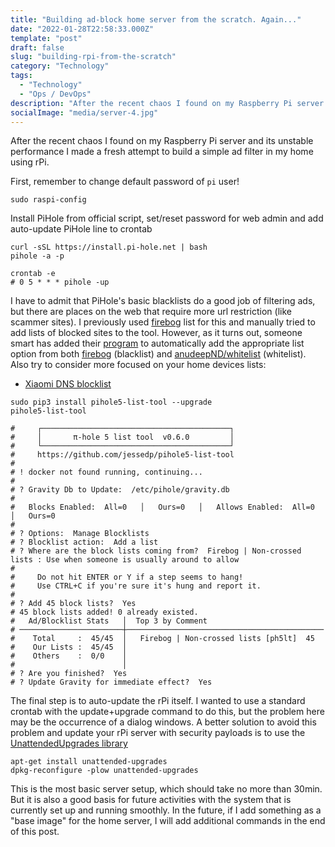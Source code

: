```yaml
---
title: "Building ad-block home server from the scratch. Again..."
date: "2022-01-28T22:58:33.000Z"
template: "post"
draft: false
slug: "building-rpi-from-the-scratch"
category: "Technology"
tags:
  - "Technology"
  - "Ops / DevOps"
description: "After the recent chaos I found on my Raspberry Pi server and its unstable performance I made a fresh attempt to build a simple ad filter in my home using rPi"
socialImage: "media/server-4.jpg"
---
```

After the recent chaos I found on my Raspberry Pi server and its unstable performance I made a fresh attempt to build a simple ad filter in my home using rPi.

First, remember to change default password of `pi` user!
```shell
sudo raspi-config
```

Install PiHole from official script, set/reset password for web admin and add auto-update PiHole line to crontab
```shell
curl -sSL https://install.pi-hole.net | bash
pihole -a -p

crontab -e
# 0 5 * * * pihole -up
```

I have to admit that PiHole's basic blacklists do a good job of filtering ads, but there are places on the web that require more url restriction (like scammer sites). I previously used [firebog](https://firebog.net/) list for this and manually tried to add lists of blocked sites to the tool. However, as it turns out, someone smart has added their [program](https://github.com/jessedp/pihole5-list-tool) to automatically add the appropriate list option from both [firebog](https://firebog.net/) (blacklist) and [anudeepND/whitelist](https://github.com/anudeepND/whitelist) (whitelist).
Also try to consider more focused on your home devices lists:
- [Xiaomi DNS blocklist](https://github.com/unknownFalleN/xiaomi-dns-blocklist)

```shell
sudo pip3 install pihole5-list-tool --upgrade
pihole5-list-tool

#     ┌──────────────────────────────────────────┐
#     │       π-hole 5 list tool  v0.6.0         │
#     └──────────────────────────────────────────┘
#     https://github.com/jessedp/pihole5-list-tool
# 
# ! docker not found running, continuing...
# 
# ? Gravity Db to Update:  /etc/pihole/gravity.db
# 
#   Blocks Enabled:  All=0   │   Ours=0   │   Allows Enabled:  All=0   │   Ours=0 
# 
# ? Options:  Manage Blocklists
# ? Blocklist action:  Add a list
# ? Where are the block lists coming from?  Firebog | Non-crossed lists : Use when someone is usually around to allow
# 
#     Do not hit ENTER or Y if a step seems to hang!
#     Use CTRL+C if you're sure it's hung and report it.
#     
# ? Add 45 block lists?  Yes
# 45 block lists added! 0 already existed.
#   Ad/Blocklist Stats   │  Top 3 by Comment                          
# ───────────────────────┼────────────────────────────────────────────
#    Total     :  45/45  │   Firebog | Non-crossed lists [ph5lt]  45  
#    Our Lists :  45/45  │                                            
#    Others    :  0/0    │                                            
#                        │                                            
# ? Are you finished?  Yes
# ? Update Gravity for immediate effect?  Yes
```

The final step is to auto-update the rPi itself. I wanted to use a standard crontab with the update+upgrade command to do this, but the problem here may be the occurrence of a dialog windows. A better solution to avoid this problem and update your rPi server with security payloads is to use the [UnattendedUpgrades library](https://wiki.debian.org/UnattendedUpgrades) 
```shell
apt-get install unattended-upgrades
dpkg-reconfigure -plow unattended-upgrades
```

This is the most basic server setup, which should take no more than 30min. But it is also a good basis for future activities with the system that is currently set up and running smoothly. In the future, if I add something as a "base image" for the home server, I will add additional commands in the end of this post.